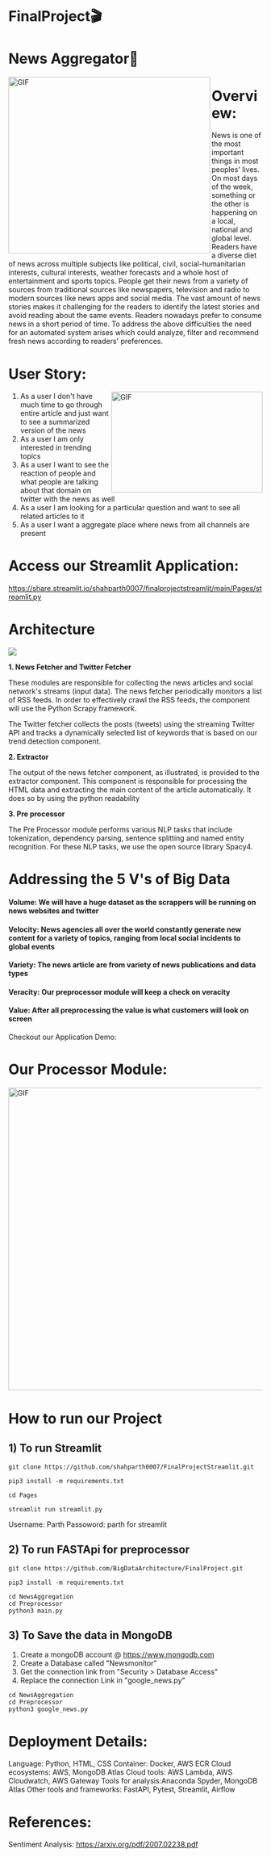 # FinalProject🎬
# News Aggregator📰 
<img align="left" alt="GIF" src="https://github.com/BigDataArchitecture/FinalProject/blob/main/Images/news_page.gif" width="400" height="350" />

# Overview:
News is one of the most important things in most peoples' lives. On most days of the week, something or the other is happening on a local, national and global level. Readers have a diverse diet of news across multiple subjects like political, civil, social-humanitarian interests, cultural interests, weather forecasts and a whole host of entertainment and sports topics. People get their news from a variety of sources from traditional sources like newspapers, television and radio to modern sources like news apps and social media. The vast amount of news stories makes it challenging for the readers to identify the latest stories and avoid reading about the same events. Readers nowadays prefer to consume news in a short period of time. To address the above difficulties the need for an automated system arises which could analyze, filter and recommend fresh news according to readers' preferences.

# User Story:
<img align="right" alt="GIF" src="https://github.com/BigDataArchitecture/FinalProject/blob/main/Images/user_story.jpeg" width="300" height="200" />

1. As a user I don't have much time to go through entire article and just want to see a summarized version of the news
2. As a user I am only interested in trending topics
3. As a user I want to see the reaction of people and what people are talking about that domain on twitter with the news as well
4. As a user I am looking for a particular question and want to see all related articles to it
5. As a user I want a aggregate place where news from all channels are present

# Access our Streamlit Application:

https://share.streamlit.io/shahparth0007/finalprojectstreamlit/main/Pages/streamlit.py

# Architecture
<img src= https://github.com/BigDataArchitecture/FinalProject/blob/main/Images/architecture_final.png />

**1. News Fetcher and Twitter Fetcher**

These modules are responsible for collecting the news articles and social network's streams (input data). The news fetcher periodically monitors a list of RSS feeds. In order to effectively crawl the RSS feeds, the component will use the Python Scrapy framework.

The Twitter fetcher collects the posts (tweets) using the streaming Twitter API and tracks a dynamically selected list of keywords that is based on our trend detection component.

**2. Extractor**

The output of the news fetcher component, as illustrated, is provided to the extractor component. This component is responsible for processing the HTML data and extracting the main content of the article automatically. It does so by using the python readability

**3. Pre processor**

The Pre Processor module performs various NLP tasks that include tokenization, dependency parsing, sentence splitting and named entity recognition. For these NLP tasks, we use the open source library Spacy4.


 # Addressing the 5 V's of Big Data
#### Volume: We will have a huge dataset as the scrappers will be running on news websites and twitter

#### Velocity: News agencies all over the world constantly generate new content for a variety of topics, ranging from local social incidents to global events

#### Variety: The news article are from variety of news publications and data types

#### Veracity: Our preprocessor module will keep a check on veracity

#### Value: After all preprocessing the value is what customers will look on screen


Checkout our Application Demo: 


 # Our Processor Module:
 <img alt="GIF" src="Images/Processor_module.jpg" width="1000" height="600" />
 
 
 # How to run our Project
 
 ## 1) To run Streamlit
 
 ```
 git clone https://github.com/shahparth0007/FinalProjectStreamlit.git
 
 pip3 install -m requirements.txt
 
 cd Pages
 
 streamlit run streamlit.py
 ```
 
 Username: Parth Passoword: parth for streamlit 
 ## 2) To run FASTApi for preprocessor
 
 ```
 git clone https://github.com/BigDataArchitecture/FinalProject.git
 
 pip3 install -m requirements.txt
 
 cd NewsAggregation
 cd Preprocessor
 python3 main.py
 
 ```
  ## 3) To Save the data in MongoDB 
  
  1) Create a mongoDB account @ https://www.mongodb.com
  2) Create a Database called "Newsmonitor"
  3) Get the connection link from "Security > Database Access"
  4) Replace the connection Link in "google_news.py"
 ``` 
 cd NewsAggregation
 cd Preprocessor
 python3 google_news.py
 ```
 

# Deployment Details:

Language: Python, HTML, CSS
Container: Docker, AWS ECR
Cloud ecosystems: AWS, MongoDB Atlas
Cloud tools: AWS Lambda, AWS Cloudwatch, AWS Gateway
Tools for analysis:Anaconda Spyder, MongoDB Atlas
Other tools and frameworks: FastAPI, Pytest, Streamlit, Airflow
 
 # References:
 Sentiment Analysis: https://arxiv.org/pdf/2007.02238.pdf
 
 
